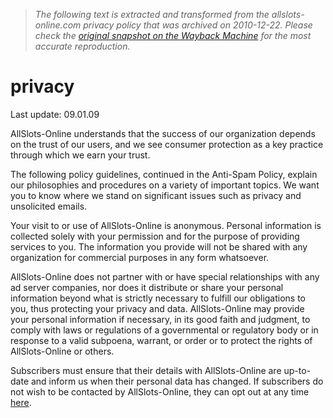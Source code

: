 > *The following text is extracted and transformed from the allslots-online.com privacy policy that was archived on 2010-12-22. Please check the [original snapshot on the Wayback Machine](https://web.archive.org/web/20101222013007id_/http%3A//allslots-online.com/policy/privacy) for the most accurate reproduction.*

# privacy

Last update: 09.01.09 

AllSlots-Online understands that the success of our organization depends on the trust of our users, and we see consumer protection as a key practice through which we earn your trust.

The following policy guidelines, continued in the Anti-Spam Policy, explain our philosophies and procedures on a variety of important topics. We want you to know where we stand on significant issues such as privacy and unsolicited emails.

Your visit to or use of AllSlots-Online is anonymous. Personal information is collected solely with your permission and for the purpose of providing services to you. The information you provide will not be shared with any organization for commercial purposes in any form whatsoever.

AllSlots-Online does not partner with or have special relationships with any ad server companies, nor does it distribute or share your personal information beyond what is strictly necessary to fulfill our obligations to you, thus protecting your privacy and data. AllSlots-Online may provide your personal information if necessary, in its good faith and judgment, to comply with laws or regulations of a governmental or regulatory body or in response to a valid subpoena, warrant, or order or to protect the rights of AllSlots-Online or others.

Subscribers must ensure that their details with AllSlots-Online are up-to-date and inform us when their personal data has changed. If subscribers do not wish to be contacted by AllSlots-Online, they can opt out at any time [here](http://www.allslots-online.com/policy/unsubscribe).
